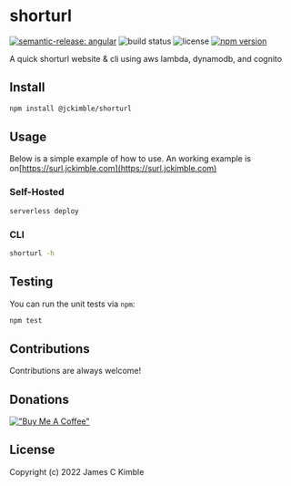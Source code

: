shorturl
=====

[![semantic-release: angular](https://img.shields.io/badge/semantic--release-angular-e10079?logo=semantic-release)](https://github.com/semantic-release/semantic-release) ![build status](https://github.com/jckimble/shorturl/actions/workflows/release.yml/badge.svg?branch=master) ![license](https://img.shields.io/npm/l/@jckimble/shorturl) [![npm version](https://img.shields.io/npm/v/@jckimble/shorturl)](https://www.npmjs.com/package/@jckimble/shorturl)

A quick shorturl website & cli using aws lambda, dynamodb, and cognito

## Install

```sh
npm install @jckimble/shorturl
```

## Usage

Below is a simple example of how to use. An working example is on[https://surl.jckimble.com](https://surl.jckimble.com)

### Self-Hosted

```sh
serverless deploy
```

### CLI
```sh
shorturl -h 
```

## Testing

You can run the unit tests via `npm`:

```sh
npm test
```

## Contributions

Contributions are always welcome!

## Donations

[!["Buy Me A Coffee"](https://www.buymeacoffee.com/assets/img/custom_images/orange_img.png)](https://www.buymeacoffee.com/jckimble)

## License
Copyright (c) 2022 James C Kimble